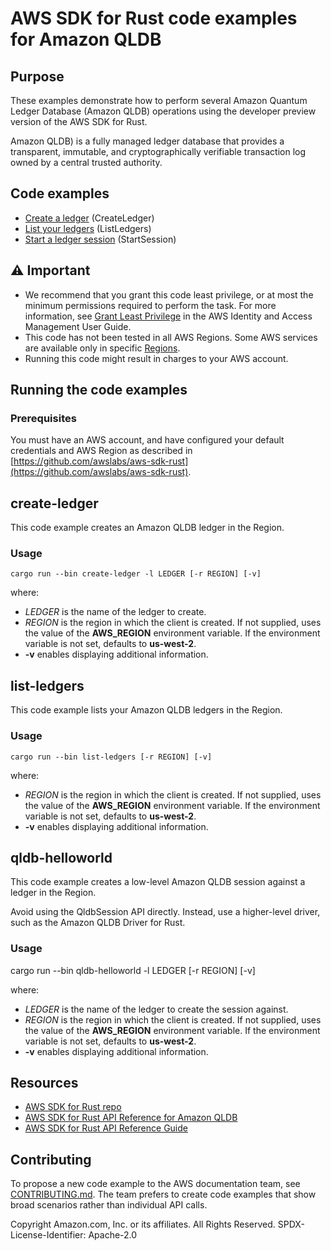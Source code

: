 # AWS SDK for Rust code examples for Amazon QLDB

## Purpose

These examples demonstrate how to perform several Amazon Quantum Ledger Database (Amazon QLDB) operations using the developer preview version of the AWS SDK for Rust.

Amazon QLDB) is a fully managed ledger database that provides a transparent, immutable, and cryptographically verifiable transaction log owned by a central trusted authority.

## Code examples

- [Create a ledger](src/bin/create-ledger.rs) (CreateLedger)
- [List your ledgers](src/bin/list-ledgers.rs) (ListLedgers)
- [Start a ledger session](src/bin/qldb-helloworld.rs) (StartSession)

## ⚠ Important

- We recommend that you grant this code least privilege, 
  or at most the minimum permissions required to perform the task.
  For more information, see
  [Grant Least Privilege](https://docs.aws.amazon.com/IAM/latest/UserGuide/best-practices.html#grant-least-privilege)
  in the AWS Identity and Access Management User Guide.
- This code has not been tested in all AWS Regions.
  Some AWS services are available only in specific
  [Regions](https://aws.amazon.com/about-aws/global-infrastructure/regional-product-services).
- Running this code might result in charges to your AWS account.

## Running the code examples

### Prerequisites

You must have an AWS account, and have configured your default credentials and AWS Region as described in [https://github.com/awslabs/aws-sdk-rust](https://github.com/awslabs/aws-sdk-rust).

## create-ledger

This code example creates an Amazon QLDB ledger in the Region.

### Usage

```cargo run --bin create-ledger -l LEDGER [-r REGION] [-v]```

where:

- _LEDGER_ is the name of the ledger to create.
- _REGION_ is the region in which the client is created.
  If not supplied, uses the value of the **AWS_REGION** environment variable.
  If the environment variable is not set, defaults to **us-west-2**.
- __-v__ enables displaying additional information.

## list-ledgers

This code example lists your Amazon QLDB ledgers in the Region.

### Usage

```cargo run --bin list-ledgers [-r REGION] [-v]```

where:

- _REGION_ is the region in which the client is created.
  If not supplied, uses the value of the **AWS_REGION** environment variable.
  If the environment variable is not set, defaults to **us-west-2**.
- __-v__ enables displaying additional information.

## qldb-helloworld

This code example creates a low-level Amazon QLDB session against a ledger in the Region.

Avoid using the QldbSession API directly. Instead, use a higher-level driver, such as the Amazon QLDB Driver for Rust.

### Usage

cargo run --bin qldb-helloworld -l LEDGER [-r REGION] [-v]

where:

- _LEDGER_ is the name of the ledger to create the session against.
- _REGION_ is the region in which the client is created.
  If not supplied, uses the value of the **AWS_REGION** environment variable.
  If the environment variable is not set, defaults to **us-west-2**.
- __-v__ enables displaying additional information.

## Resources

- [AWS SDK for Rust repo](https://github.com/awslabs/aws-sdk-rust)
- [AWS SDK for Rust API Reference for Amazon QLDB](https://docs.rs/aws-sdk-qldb)
- [AWS SDK for Rust API Reference Guide](https://awslabs.github.io/aws-sdk-rust/aws_sdk_config/index.html) 

## Contributing

To propose a new code example to the AWS documentation team, 
see [CONTRIBUTING.md](https://github.com/awsdocs/aws-doc-sdk-examples/blob/master/CONTRIBUTING.md). 
The team prefers to create code examples that show broad scenarios rather than individual API calls. 

Copyright Amazon.com, Inc. or its affiliates. All Rights Reserved. SPDX-License-Identifier: Apache-2.0